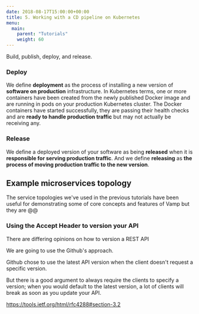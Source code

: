 ```yaml
---
date: 2018-08-17T15:00:00+00:00
title: 5. Working with a CD pipeline on Kubernetes
menu:
  main:
    parent: "Tutorials"
    weight: 60
---
```


Build, publish, deploy, and release. 

### Deploy
We define **deployment** as the process of installing a new version of **software on production** infrastructure. In Kubernetes terms, one or more containers have been created from the newly published Docker image and are running in pods on your production Kubernetes cluster. The Docker containers have started successfully, they are passing their health checks and are **ready to handle production traffic** but may not actually be receiving any.

### Release
We define a deployed version of your software as being **released** when it is **responsible for serving production traffic**. And we define **releasing** as **the process of moving production traffic to the new version**. 

## Example microservices topology
The service topologies we've used in the previous tutorials have been useful for demonstrating some of core concepts and features of Vamp but they are @@


### Using the Accept Header to version your API
There are differing opinions on how to version a REST API

We are going to use the Github's approach.

Github chose to use the latest API version when the client doesn't request a specific version.

But there is a good argument to always require the clients to specify a version; when you would default to the latest version, a lot of clients will break as soon as you update your API.

https://tools.ietf.org/html/rfc4288#section-3.2
